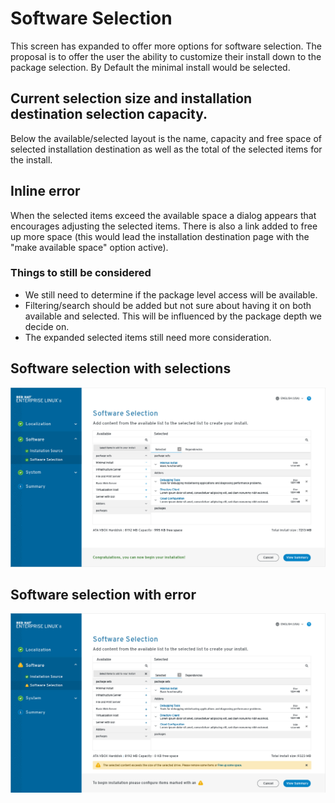 # Software Selection
This screen has expanded to offer more options for software selection. The proposal is to offer the user the ability to customize their install down to the package selection.
By Default the minimal install would be selected.
## Current selection size and installation destination selection capacity.
Below the available/selected layout is the name, capacity and free space of selected installation destination as well as the total of the selected items for the install.
## Inline error
When the selected items exceed the available space a dialog appears that encourages adjusting the selected items. There is also a link added to free up more space (this would lead the installation destination page with the "make available space" option active).

### Things to still be considered
- We still need to determine if the package level access will be available.
- Filtering/search should be added but not sure about having it on both available and selected. This will be influenced by the package depth we decide on.
- The expanded selected items still need more consideration.
## Software selection with selections
![Software Selection](assets/imgs/7-Software-selection.jpg)
## Software selection with error
![Software Selection](assets/imgs/7.1-software-selection-error.jpg)
